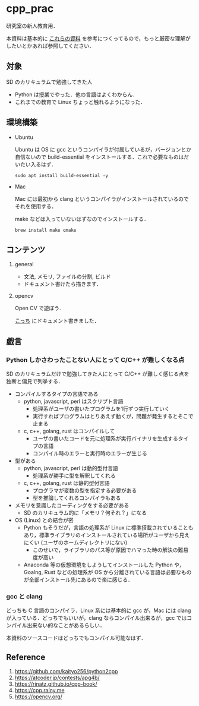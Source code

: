 # cpp_prac

研究室の新人教育用．

本資料は基本的に [これらの資料](#reference) を参考につくってるので，もっと厳密な理解がしたいとかあれば参照してください．

## 対象

SD のカリキュラムで勉強してきた人
 - Python は授業でやった．他の言語はよくわからん．
 - これまでの教育で Linux ちょっと触れるようになった．

## 環境構築
 
- Ubuntu

    Ubuntu は OS に gcc というコンパイラが付属しているが，バージョンとか自信ないので build-essential をインストールする．これで必要なものはだいたい入るはず．

    ```
    sudo apt install build-essential -y
    ```

- Mac
    
    Mac には最初から clang というコンパイラがインストールされているのでそれを使用する．

    make などは入っていないはずなのでインストールする．

    ```
    brew install make cmake
    ```

## コンテンツ

1. general  
    - 文法, メモリ, ファイルの分割, ビルド
    - ドキュメント書けたら描きます．

2. opencv  

    Open CV で遊ぼう.

    [こっち](/opencv/README.md) にドキュメント書きました．


## 戯言

### Python しかさわったことない人にとって C/C++ が難しくなる点

SD のカリキュラムだけで勉強してきた人にとって C/C++ が難しく感じる点を独断と偏見で列挙する．

- コンパイルするタイプの言語である
    - python, javascript, perl はスクリプト言語
        - 処理系がユーザの書いたプログラムを1行ずつ実行していく
        - 実行すればプログラムはとりあえず動くが，問題が発生するとそこで止まる
    - c, c++, golang,  rust はコンパイルして
        - ユーザの書いたコードを元に処理系が実行バイナリを生成するタイプの言語
        - コンパイル時のエラーと実行時のエラーが生じる
- 型がある
    - python, javascript, perl は動的型付言語
        - 処理系が勝手に型を解釈してくれる
    - c, c++, golang,  rust は静的型付言語
        - プログラマが変数の型を指定する必要がある
        - 型を推論してくれるコンパイラもある
- メモリを意識したコーディングをする必要がある
    - SD のカリキュラム的に「メモリ？何それ？」になる
- OS (Linux) との結合が密
    - Python もそうだが，言語の処理系が Linux に標準搭載されていることもあり，標準ライブラリのインストールされている場所がユーザから見えにくい (ユーザのホームディレクトリにない)
        - このせいで，ライブラリのパス等が原因でハマった時の解決の難易度が高い
    - Anaconda 等の仮想環境をしようしてインストールした Python や，Goalng, Rust などの処理系が OS から分離されている言語は必要なものが全部インストール先にあるので楽に感じる．

### gcc と clang

どっちも C 言語のコンパイラ．Linux 系には基本的に gcc が，Mac には clang が入っている．どっちでもいいが，clang ならコンパイル出来るが，gcc ではコンパイル出来ない的なことがあるらしい．

本資料のソースコードはどっちでもコンパイル可能なはず．


## Reference
1. https://github.com/kaityo256/python2cpp
2. https://atcoder.jp/contests/apg4b/
3. https://rinatz.github.io/cpp-book/
4. https://cpp.rainy.me
5. https://opencv.org/
